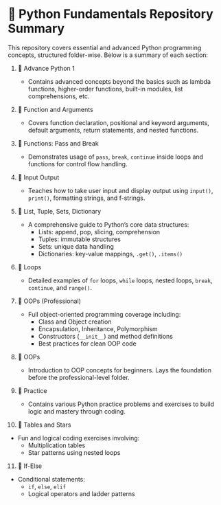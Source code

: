 📁 Python Fundamentals Repository Summary
==========================================

This repository covers essential and advanced Python programming concepts, structured folder-wise. Below is a summary of each section:

1. 🔹 Advance Python 1
   - Contains advanced concepts beyond the basics such as lambda functions, higher-order functions, built-in modules, list comprehensions, etc.

2. 🔹 Function and Arguments
   - Covers function declaration, positional and keyword arguments, default arguments, return statements, and nested functions.

3. 🔹 Functions: Pass and Break
   - Demonstrates usage of `pass`, `break`, `continue` inside loops and functions for control flow handling.

4. 🔹 Input Output
   - Teaches how to take user input and display output using `input()`, `print()`, formatting strings, and f-strings.

5. 🔹 List, Tuple, Sets, Dictionary
   - A comprehensive guide to Python’s core data structures:
     - Lists: append, pop, slicing, comprehension
     - Tuples: immutable structures
     - Sets: unique data handling
     - Dictionaries: key-value mappings, `.get()`, `.items()`

6. 🔹 Loops
   - Detailed examples of `for` loops, `while` loops, nested loops, `break`, `continue`, and `range()`.

7. 🔹 OOPs (Professional)
   - Full object-oriented programming coverage including:
     - Class and Object creation
     - Encapsulation, Inheritance, Polymorphism
     - Constructors (`__init__`) and method definitions
     - Best practices for clean OOP code

8. 🔹 OOPs
   - Introduction to OOP concepts for beginners. Lays the foundation before the professional-level folder.

9. 🔹 Practice
   - Contains various Python practice problems and exercises to build logic and mastery through coding.

10. 🔹 Tables and Stars
   - Fun and logical coding exercises involving:
     - Multiplication tables
     - Star patterns using nested loops

11. 🔹 If-Else
   - Conditional statements:
     - `if`, `else`, `elif`
     - Logical operators and ladder patterns
